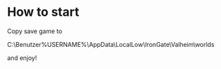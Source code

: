 # How to start
Copy save game to

C:\Benutzer\%USERNAME%\AppData\LocalLow\IronGate\Valheim\worlds

and enjoy!


